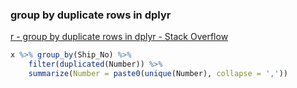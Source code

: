 ### group by duplicate rows in dplyr 


[r - group by duplicate rows in dplyr - Stack Overflow](https://stackoverflow.com/questions/45254087/group-by-duplicate-rows-in-dplyr "r - group by duplicate rows in dplyr - Stack Overflow")


 

```R
x %>% group_by(Ship_No) %>%
    filter(duplicated(Number)) %>%
    summarize(Number = paste0(unique(Number), collapse = ','))

```

